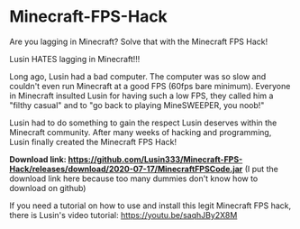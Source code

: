 # Minecraft-FPS-Hack
Are you lagging in Minecraft?  Solve that with the Minecraft FPS Hack!

Lusin HATES lagging in Minecraft!!!

Long ago, Lusin had a bad computer.  The computer was so slow and couldn't even run Minecraft at a good FPS (60fps bare minimum).  Everyone in Minecraft insulted Lusin for having such a low FPS, they called him a "filthy casual" and to "go back to playing MineSWEEPER, you noob!"

Lusin had to do something to gain the respect Lusin deserves within the Minecraft community.  After many weeks of hacking and programming, Lusin finally created the Minecraft FPS Hack!


**Download link:  https://github.com/Lusin333/Minecraft-FPS-Hack/releases/download/2020-07-17/MinecraftFPSCode.jar**
(I put the download link here because too many dummies don't know how to download on github)


If you need a tutorial on how to use and install this legit Minecraft FPS hack, there is Lusin's video tutorial: https://youtu.be/saqhJBy2X8M
